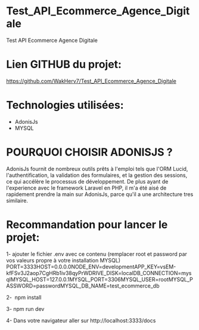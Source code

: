 # Test_API_Ecommerce_Agence_Digitale
Test API Ecommerce Agence Digitale

# Lien GITHUB du projet:
https://github.com/WakHerv7/Test_API_Ecommerce_Agence_Digitale
# Technologies utilisées:
- AdonisJs
- MYSQL
# POURQUOI CHOISIR ADONISJS ?
AdonisJs fournit de nombreux outils prêts à l'emploi tels que l'ORM Lucid, l'authentification, la validation des formulaires, et la gestion des sessions, ce qui accélère le processus de développement.
De plus ayant de l'experience avec le framework Laravel en PHP, il m'a été aisé de rapidement prendre la main sur AdonisJs, parce qu'il a une architecture tres similaire.

# Recommandation pour lancer le projet:

1- ajouter le fichier .env avec ce contenu (remplacer root et password par vos valeurs propre à votre installation MYSQL)
PORT=3333HOST=0.0.0.0NODE_ENV=developmentAPP_KEY=vsEM-kfFSv3J2aop7CgHRb1iv38qyPrWDRIVE_DISK=localDB_CONNECTION=mysqlMYSQL_HOST=127.0.0.1MYSQL_PORT=3306MYSQL_USER=rootMYSQL_PASSWORD=passwordMYSQL_DB_NAME=test_ecommerce_db



2-  npm install

3- npm run dev

4- Dans votre navigateur aller sur http://localhost:3333/docs
